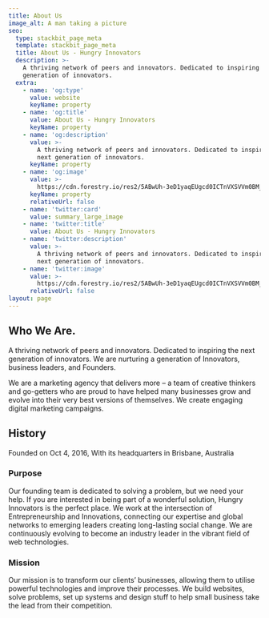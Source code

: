 ```yaml
---
title: About Us
image_alt: A man taking a picture
seo:
  type: stackbit_page_meta
  template: stackbit_page_meta
  title: About Us - Hungry Innovators
  description: >-
    A thriving network of peers and innovators. Dedicated to inspiring the next
    generation of innovators. 
  extra:
    - name: 'og:type'
      value: website
      keyName: property
    - name: 'og:title'
      value: About Us - Hungry Innovators
      keyName: property
    - name: 'og:description'
      value: >-
        A thriving network of peers and innovators. Dedicated to inspiring the
        next generation of innovators. 
      keyName: property
    - name: 'og:image'
      value: >-
        https://cdn.forestry.io/res2/5ABwUh-3eD1yaqEUgcd0ICTnVXSVVm0BM_vwcSBZ1LI/fit/512/512/sm/0/aHR0cHM6Ly9hcHAu/Zm9yZXN0cnkuaW8v/cmFpbHMvYWN0aXZl/X3N0b3JhZ2UvYmxv/YnMvZXlKZmNtRnBi/SE1pT25zaWJXVnpj/MkZuWlNJNklrSkJh/SEJDU25Nek1WRXdQ/U0lzSW1WNGNDSTZi/blZzYkN3aWNIVnlJ/am9pWW14dllsOXBa/Q0o5ZlE9PS0tMjlh/NGExNmM0YjYzYzJm/N2FmYjM3MzYyODQx/ZDJkMGQwMjY0ZTcy/OC9odW5ncnlfaW5u/b3ZhdG9yc19jb3Zl/ci5qcGc
      keyName: property
      relativeUrl: false
    - name: 'twitter:card'
      value: summary_large_image
    - name: 'twitter:title'
      value: About Us - Hungry Innovators
    - name: 'twitter:description'
      value: >-
        A thriving network of peers and innovators. Dedicated to inspiring the
        next generation of innovators. 
    - name: 'twitter:image'
      value: >-
        https://cdn.forestry.io/res2/5ABwUh-3eD1yaqEUgcd0ICTnVXSVVm0BM_vwcSBZ1LI/fit/512/512/sm/0/aHR0cHM6Ly9hcHAu/Zm9yZXN0cnkuaW8v/cmFpbHMvYWN0aXZl/X3N0b3JhZ2UvYmxv/YnMvZXlKZmNtRnBi/SE1pT25zaWJXVnpj/MkZuWlNJNklrSkJh/SEJDU25Nek1WRXdQ/U0lzSW1WNGNDSTZi/blZzYkN3aWNIVnlJ/am9pWW14dllsOXBa/Q0o5ZlE9PS0tMjlh/NGExNmM0YjYzYzJm/N2FmYjM3MzYyODQx/ZDJkMGQwMjY0ZTcy/OC9odW5ncnlfaW5u/b3ZhdG9yc19jb3Zl/ci5qcGc
      relativeUrl: false
layout: page
---
```

## Who We Are.

A thriving network of peers and innovators. Dedicated to inspiring the next generation of innovators. We are nurturing a generation of Innovators, business leaders, and Founders.

We are a marketing agency that delivers more – a team of creative thinkers and go-getters who are proud to have helped many businesses grow and evolve into their very best versions of themselves. We create engaging digital marketing campaigns.

## History

Founded on Oct 4, 2016, With its headquarters in Brisbane, Australia

### Purpose

Our founding team is dedicated to solving a problem, but we need your help. If you are interested in being part of a wonderful solution, Hungry Innovators is the perfect place. We work at the intersection of Entrepreneurship and Innovations, connecting our expertise and global networks to emerging leaders creating long-lasting social change. We are continuously evolving to become an industry leader in the vibrant field of web technologies.

### Mission

Our mission is to transform our clients’ businesses, allowing them to utilise powerful technologies and improve their processes. We build websites, solve problems, set up systems and design stuff to help small business take the lead from their competition.
